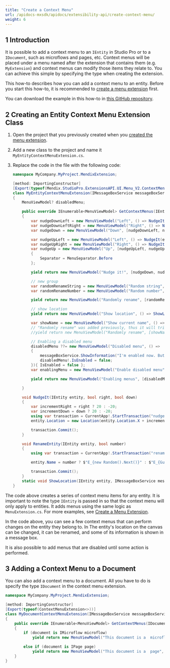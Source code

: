 ```yaml
---
title: "Create a Context Menu"
url: /apidocs-mxsdk/apidocs/extensibility-api/create-context-menu/
weight: 6
---
```


## 1 Introduction

It is possible to add a context menu to an `IEntity` in Studio Pro or to a `IDocument`, such as microflows and pages, etc. Context menus will be placed under a menu named after the extension that contains them (e.g. `MyExtension`) and context menus can modify those items they relate to. You can achieve this simple by specifying the type when creating the extension.

This how-to describes how you can add a context menu to an entity. Before you start this how-to, it is recommended to [create a menu extension](/apidocs-mxsdk/apidocs/extensibility-api/create-menu-extension/) first.

You can download the example in this how-to in [this GitHub repository](https://github.com/mendix/ExtensionAPI-Samples).

## 2 Creating an Entity Context Menu Extension Class

1. Open the project that you previously created when you [created the menu extension](/apidocs-mxsdk/apidocs/extensibility-api/create-menu-extension/).
2. Add a new class to the project and name it `MyEntityContextMenuExtension.cs`.
3. Replace the code in the file with the following code:

    ```csharp
    namespace MyCompany.MyProject.MendixExtension;
    
    [method: ImportingConstructor]
    [Export(typeof(Mendix.StudioPro.ExtensionsAPI.UI.Menu_V2.ContextMenuExtension<>))]
    class MyEntityContextMenuExtension(IMessageBoxService messageBoxService) : Mendix.StudioPro.ExtensionsAPI.UI.Menu_V2.ContextMenuExtension<IEntity>
    {
        MenuViewModel? disabledMenu;
    
        public override IEnumerable<MenuViewModel> GetContextMenus(IEntity entity)
        {
            var nudgeDownLeft = new MenuViewModel("Left", () => NudgeIt(entity, right: false, down: true));
            var nudgeDownLeftRight = new MenuViewModel("Right", () => NudgeIt(entity, right: true, down: true) );
            var nudgeDown = new MenuViewModel("Down", [nudgeDownLeft, nudgeDownLeftRight]);
    
            var nudgeUpLeft = new MenuViewModel("Left", () => NudgeIt(entity, right: false, down: false));
            var nudgeUpRight = new MenuViewModel("Right", () => NudgeIt(entity, right: true, down: false));
            var nudgeUp = new MenuViewModel("Up", [nudgeUpLeft, nudgeUpRight])
            {
                Separator = MenuSeparator.Before
            };
    
            yield return new MenuViewModel("Nudge it!", [nudgeDown, nudgeUp]);
    
            // new group
            var randomRenameString = new MenuViewModel("Random string", () => RenameEntity(entity, number: false));
            var randomRenameNumber = new MenuViewModel("Random number", () => RenameEntity(entity, number: true));
    
            yield return new MenuViewModel("Randomly rename", [randomRenameString, randomRenameNumber]);
    
            // show location
            yield return new MenuViewModel("Show location", () => ShowLocation(entity, messageBoxService));
    
            var showName = new MenuViewModel("Show current name", () => messageBoxService.ShowInformation(entity.Name));
            // "Randomly rename" was added previously, thus it will trigger an exception when collected if uncommented
            //yield return new MenuViewModel("Randomly rename", [showName]);
    
            // Enabling a disabled menu
            disabledMenu ??= new MenuViewModel("Disabled menu", () =>
            {
                messageBoxService.ShowInformation("I'm enabled now. But not for long!");
                disabledMenu!.IsEnabled = false;
            }){ IsEnabled = false };
            var enablingMenu = new MenuViewModel("Enable disabled menu", () => disabledMenu.IsEnabled = true );
    
            yield return new MenuViewModel("Enabling menus", [disabledMenu, enablingMenu]);
    
        }
    
        void NudgeIt(IEntity entity, bool right, bool down)
        {
            var incrementRight = right ? 20 : -20;
            var incrementDown = down ? 20 : -20;
            using var transaction = CurrentApp!.StartTransaction("nudge with context menu");
            entity.Location = new Location(entity.Location.X + incrementRight, entity.Location.Y + incrementDown);
    
            transaction.Commit();
        }
    
        void RenameEntity(IEntity entity, bool number)
        {
            using var transaction = CurrentApp!.StartTransaction("rename with context menu");
    
            entity.Name = number ? $"E_{new Random().Next()}" : $"E_{Guid.NewGuid().ToString().Replace("-", "")}";
    
            transaction.Commit();
        }
        static void ShowLocation(IEntity entity, IMessageBoxService messageBoxService) => messageBoxService.ShowInformation($"X: {entity.Location.X}, Y: {entity.Location.Y}");
    }
    ```

The code above creates a series of context menu items for any entity. It is important to note the type `IEntity` is passed in so that the context menu will only apply to entities. It adds menus using the same logic as `MenuExtension.cs`. For more examples, see [Create a Menu Extension](/apidocs-mxsdk/apidocs/extensibility-api/create-menu-extension/).

In the code above, you can see a few context menus that can perform changes on the entity they belong to. In The entity's location on the canvas can be changed, it can be renamed, and some of its information is shown in a message box. 

It is also possible to add menus that are disabled until some action is performed.

## 3 Adding a Context Menu to a Document

You can also add a context menu to a document. All you have to do is specify the type `IDocument` in the context menu extension.

```csharp
namespace MyCompany.MyProject.MendixExtension;

[method: ImportingConstructor]
[Export(typeof(ContextMenuExtension<>))]
class MyDocumentContextMenuExtension(IMessageBoxService messageBoxService) : ContextMenuExtension<IDocument>
{
    public override IEnumerable<MenuViewModel> GetContextMenus(IDocument document)
    {
        if (document is IMicroflow microflow)
            yield return new MenuViewModel("This document is a  microflow", () => messageBoxService.ShowInformation(microflow.Name));

        else if (document is IPage page)
            yield return new MenuViewModel("This document is a  page", () => messageBoxService.ShowInformation(page.Name));
    }
}
```
